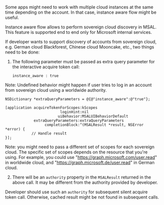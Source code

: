 Some apps might need to work with multiple cloud instances at the same time depending on the account.
In that case, instance aware flow might be useful.

Instance aware flow allows to perform sovereign cloud discovery in MSAL. This feature is supported end to end only for Microsoft internal services. 

If developer wants to support discovery of accounts from sovereign cloud, e.g. German cloud Blackforest, Chinese cloud Mooncake, etc., two things need to be done:

1. The following parameter must be passed as extra query parameter for the interactive acquire token call:

   `instance_aware : true`

Note: Undefined behavior might happen if user tries to log in an account from sovereign cloud using a worldwide authority.

```
NSDictionary *extraQueryParameters = @{@"instance_aware":@"true"};

[application acquireTokenForScopes:kScopes
                         loginHint:nil
                        uiBehavior:MSALUIBehaviorDefault
             extraQueryParameters:extraQueryParameters
                  completionBlock:^(MSALResult *result, NSError *error) {
            // Handle result
}];
```

Note: you might need to pass a different set of scopes for each sovereign cloud. The specific set of scopes depends on the resource that you're using. For example, you could use "https://graph.microsoft.com/user.read" in worldwide cloud, and "https://graph.microsoft.de/user.read" in German cloud.

2. There will be an `authority` property in the `MSALResult` returned in the above call. It may be different from the authority provided by developer. 

Developer should use such an `authority` for subsequent silent acquire token call. Otherwise, cached result might be not found in subsequent calls. 
